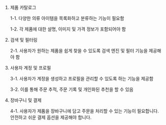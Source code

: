 1. 제품 카탈로그

    1-1. 다양한 의류 아이템을 목록화하고 분류하는 기능이 필요함

    1-2. 각 제품에 대한 설명, 이미지 및 가격 정보가 포함되어야 함

2. 검색 및 필터링

    2-1. 사용자가 원하는 제품을 쉽게 찾을 수 있도록 검색 엔진 및 필터 기능을 제공해야 함

3. 사용자 계정 및 프로필

    3-1. 사용자가 계정을 생성하고 프로필을 관리할 수 있도록 하는 기능을 제공함

    3-2. 이를 통해 주문 추적, 주문 기록 및 개인화된 추천을 할 수 있음

4. 장바구니 및 결제

    4-1. 사용자가 제품을 장바구니에 담고 주문을 처리할 수 있는 기능이 필요합니다. 안전하고 쉬운 결제 옵션을 제공해야 합니다.
